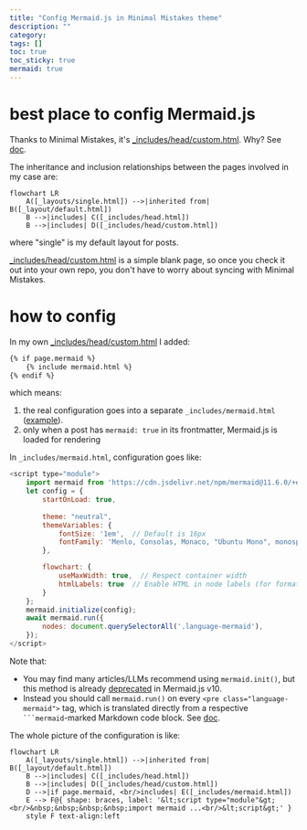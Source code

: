 ```yaml
---
title: "Config Mermaid.js in Minimal Mistakes theme"
description: ""
category: 
tags: []
toc: true
toc_sticky: true
mermaid: true
---
```


# best place to config Mermaid.js 

Thanks to Minimal Mistakes, it's [_includes/head/custom.html](https://github.com/mmistakes/minimal-mistakes/blob/master/_includes/head/custom.html). Why? See [doc](https://mmistakes.github.io/minimal-mistakes/docs/layouts/#head).

The inheritance and inclusion relationships between the pages involved in my case are:

```mermaid
flowchart LR
    A([_layouts/single.html]) -->|inherited from| B([_layout/default.html])
    B -->|includes| C([_includes/head.html])
    B -->|includes| D([_includes/head/custom.html])
```

where "single" is my default layout for posts.

[_includes/head/custom.html](https://github.com/mmistakes/minimal-mistakes/blob/master/_includes/head/custom.html) is a simple blank page, so once you check it out into your own repo, you don't have to worry about syncing with Minimal Mistakes.

# how to config

In my own [_includes/head/custom.html](https://github.com/mmistakes/minimal-mistakes/blob/master/_includes/head/custom.html) I added:

```html
{% if page.mermaid %}
    {% include mermaid.html %}
{% endif %}
```

which means:

1. the real configuration goes into a separate `_includes/mermaid.html` ([example](https://github.com/erikyao/erikyao.github.io/blob/master/_includes/mermaid.html)).
2. only when a post has `mermaid: true` in its frontmatter, Mermaid.js is loaded for rendering

In `_includes/mermaid.html`, configuration goes like:

```js
<script type="module">
    import mermaid from 'https://cdn.jsdelivr.net/npm/mermaid@11.6.0/+esm'
    let config = { 
        startOnLoad: true,
        
        theme: "neutral",
        themeVariables: {
            fontSize: '1em',  // Default is 16px
            fontFamily: 'Menlo, Consolas, Monaco, "Ubuntu Mono", monospace'
        },

        flowchart: { 
            useMaxWidth: true,  // Respect container width
            htmlLabels: true  // Enable HTML in node labels (for formatting)
        } 
    };
    mermaid.initialize(config);
    await mermaid.run({
        nodes: document.querySelectorAll('.language-mermaid'),
    });
</script>
```

Note that: 

- You may find many articles/LLMs recommend using `mermaid.init()`, but this method is already [deprecated](https://mermaid.js.org/config/usage.html#calling-mermaid-init-deprecated) in Mermaid.js v10.
- Instead you should call `mermaid.run()` on every `<pre class="language-mermaid">` tag, which is translated directly from a respective `` ```mermaid``-marked Markdown code block. See [doc](https://mermaid.js.org/config/usage.html#using-mermaid-run).

The whole picture of the configuration is like:

```mermaid
flowchart LR
    A([_layouts/single.html]) -->|inherited from| B([_layout/default.html])
    B -->|includes| C([_includes/head.html])
    B -->|includes| D([_includes/head/custom.html])
    D -->|if page.mermaid, <br/>includes| E([_includes/mermaid.html])
    E --> F@{ shape: braces, label: '&lt;script type="module"&gt;<br/>&nbsp;&nbsp;&nbsp;&nbsp;import mermaid ...<br/>&lt;script&gt;' }
    style F text-align:left
```